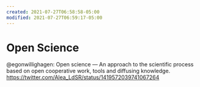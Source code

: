 ```yaml
---
created: 2021-07-27T06:58:58-05:00
modified: 2021-07-27T06:59:17-05:00
---
```


# Open Science

@egonwillighagen: Open science — An approach to the scientific process based on open cooperative work, tools and diffusing knowledge. https://twitter.com/Alea_LdSR/status/1419572039741067264
